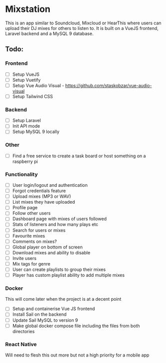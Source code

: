 # Mixstation

This is an app similar to Soundcloud, Mixcloud or HearThis where users can upload their DJ mixes
for others to listen to. It is built on a VueJS frontend, Laravel backend and a MySQL 9 database.

## Todo:

### Frontend
- [ ] Setup VueJS
- [ ] Setup Vuetify
- [ ] Setup Vue Audio Visual - https://github.com/staskobzar/vue-audio-visual
- [ ] Setup Tailwind CSS

### Backend
- [ ] Setup Laravel
- [ ] Init API mode
- [ ] Setup MySQL 9 locally

### Other
- [ ] Find a free service to create a task board or host something on a raspberry pi 

### Functionality
- [ ] User login/logout and authentication
- [ ] Forgot credentials feature
- [ ] Upload mixes (MP3 or WAV)
- [ ] List mixes they have uploaded
- [ ] Profile page
- [ ] Follow other users
- [ ] Dashboard page with mixes of users followed
- [ ] Stats of listeners and how many plays etc
- [ ] Search for users or mixes
- [ ] Favourite mixes
- [ ] Comments on mixes?
- [ ] Global player on bottom of screen
- [ ] Download mixes and ability to disable
- [ ] Invite users
- [ ] Mix tags for genre
- [ ] User can create playlists to group their mixes
- [ ] Player has custom playlist ability to add multiple mixes

### Docker
This will come later when the project is at a decent point
- [ ] Setup and containerise Vue JS frontend
- [ ] Install Sail on the backend
- [ ] Update Sail MySQL to version 9
- [ ] Make global docker compose file including the files from both directories

### React Native
Will need to flesh this out more but not a high priority for a mobile app